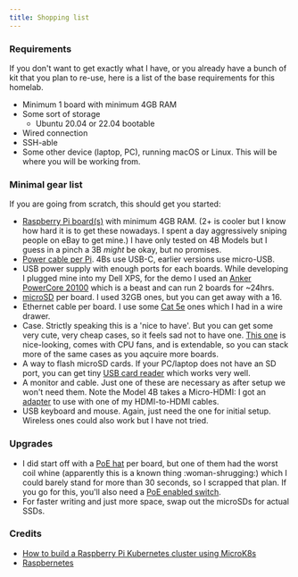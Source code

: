 ```yaml
---
title: Shopping list
---
```


### Requirements

If you don't want to get exactly what I have, or you already have a bunch of kit
that you plan to re-use, here is a list of the base requirements for this homelab.

- Minimum 1 board with minimum 4GB RAM
- Some sort of storage
	- Ubuntu 20.04 or 22.04 bootable
- Wired connection
- SSH-able
- Some other device (laptop, PC), running macOS or Linux. This will be where you
	will be working from.

### Minimal gear list

If you are going from scratch, this should get you started:

- [Raspberry Pi board(s)][4b] with minimum 4GB RAM.
	(2+ is cooler but I know how hard it is to get these nowadays. I spent a day
	aggressively sniping people on eBay to get mine.)
	I have only tested on 4B Models but I guess in a pinch a 3B _might_ be okay, but
	no promises.
- [Power cable per Pi][usb-c]. 4Bs use USB-C, earlier versions use micro-USB.
- USB power supply with enough ports for each boards. While developing I plugged mine
	into my Dell XPS, for the demo I used an [Anker PowerCore 20100][anker] which is
	a beast and can run 2 boards for ~24hrs.
- [microSD][microsd] per board. I used 32GB ones, but you can get away with a 16.
- Ethernet cable per board. I use some [Cat 5e][ethernet] ones which I had in a wire drawer.
- Case. Strictly speaking this is a 'nice to have'. But you can get some very cute, very
	cheap cases, so it feels sad not to have one. [This one][case] is nice-looking,
	comes with CPU fans, and is extendable, so you can stack more of the same cases
	as you aqcuire more boards.
- A way to flash microSD cards. If your PC/laptop does not have an SD port, you can
	get tiny [USB card reader][sd-reader] which works very well.
- A monitor and cable. Just one of these are necessary as after setup we won't need
	them. Note the Model 4B takes a Micro-HDMI: I got an [adapter][hdmi-adapter] to use with one
	of my HDMI-to-HDMI cables.
- USB keyboard and mouse. Again, just need the one for initial setup. Wireless ones
	could also work but I have not tried.

### Upgrades
- I did start off with a [PoE hat][poe] per board, but one of them had the worst coil
	whine (apparently this is a known thing :woman-shrugging:) which I could barely
	stand for more than 30 seconds, so I scrapped that plan. If you go for this, you'll
	also need a [PoE enabled switch][switch].
- For faster writing and just more space, swap out the microSDs for actual SSDs.

### Credits

- [How to build a Raspberry Pi Kubernetes cluster using MicroK8s][ubuntu-tutorial]
- [Raspbernetes][raspbernetes]


[4b]: https://thepihut.com/collections/raspberry-pi-boards/products/raspberry-pi-4-model-b
[usb-c]: https://thepihut.com/collections/raspberry-pi-cables/products/usb-a-to-usb-c-cable-1m
[microsd]: https://thepihut.com/products/sandisk-microsd-card-class-10-a1
[anker]: https://www.amazon.co.uk/gp/product/B00VJSGT2A/ref=ppx_yo_dt_b_search_asin_title?ie=UTF8&psc=1
[poe]: https://thepihut.com/collections/raspberry-pi-hats/products/raspberry-pi-poe-plus-hat
[switch]: https://www.amazon.co.uk/gp/product/B076982FVC/ref=ppx_yo_dt_b_search_asin_title?ie=UTF8&th=1
[ethernet]: https://thepihut.com/products/rj45-cat5e-ethernet-lan-cable-2m-blue
[case]: https://thepihut.com/collections/raspberry-pi-cases/products/cluster-case-for-raspberry-pi
[sd-reader]: https://thepihut.com/collections/raspberry-pi-sd-cards-and-adapters/products/mini-usb-2-0-microsd-card-reader
[hdmi-adapter]: https://thepihut.com/collections/raspberry-pi-cables/products/hdmi-to-micro-hdmi-adapter-cable-160mm
[ubuntu-tutorial]: https://ubuntu.com/tutorials/how-to-kubernetes-cluster-on-raspberry-pi?&_ga=2.92060063.463304713.1653983297-30417302.1648472081#1-overview
[raspbernetes]: https://github.com/cloud-native-skunkworks/raspernetes
